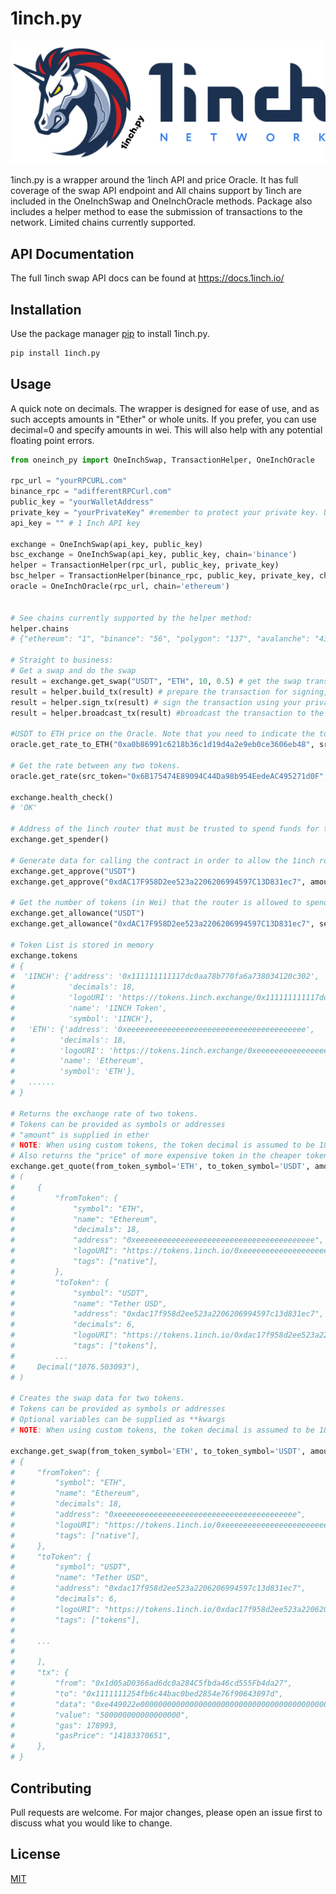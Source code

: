 
# 1inch.py

![1inch.py](https://raw.githubusercontent.com/RichardAtCT/1inch_wrapper/master/1inchpy.png)

1inch.py is a wrapper around the 1inch API and price Oracle. It has full coverage of the swap API endpoint and All chains support by 1inch are included in the OneInchSwap and OneInchOracle methods. 
Package also includes a helper method to ease the submission of transactions to the network. Limited chains currently supported. 

## API Documentation
The full 1inch swap API docs can be found at https://docs.1inch.io/
## Installation

Use the package manager [pip](https://pip.pypa.io/en/stable/) to install 1inch.py.

```bash
pip install 1inch.py
```

## Usage

A quick note on decimals. The wrapper is designed for ease of use, and as such accepts amounts in "Ether" or whole units. 
If you prefer, you can use decimal=0 and specify amounts in wei. This will also help with any potential floating point errors. 


```python
from oneinch_py import OneInchSwap, TransactionHelper, OneInchOracle

rpc_url = "yourRPCURL.com"
binance_rpc = "adifferentRPCurl.com"
public_key = "yourWalletAddress"
private_key = "yourPrivateKey" #remember to protect your private key. Using environmental variables is recommended. 
api_key = "" # 1 Inch API key

exchange = OneInchSwap(api_key, public_key)
bsc_exchange = OneInchSwap(api_key, public_key, chain='binance')
helper = TransactionHelper(rpc_url, public_key, private_key)
bsc_helper = TransactionHelper(binance_rpc, public_key, private_key, chain='binance')
oracle = OneInchOracle(rpc_url, chain='ethereum')


# See chains currently supported by the helper method:
helper.chains
# {"ethereum": "1", "binance": "56", "polygon": "137", "avalanche": "43114"}

# Straight to business:
# Get a swap and do the swap
result = exchange.get_swap("USDT", "ETH", 10, 0.5) # get the swap transaction
result = helper.build_tx(result) # prepare the transaction for signing, gas price defaults to fast.
result = helper.sign_tx(result) # sign the transaction using your private key
result = helper.broadcast_tx(result) #broadcast the transaction to the network and wait for the receipt. 

#USDT to ETH price on the Oracle. Note that you need to indicate the token decimal if it is anything other than 18.
oracle.get_rate_to_ETH("0xa0b86991c6218b36c1d19d4a2e9eb0ce3606eb48", src_token_decimal=6)

# Get the rate between any two tokens.
oracle.get_rate(src_token="0x6B175474E89094C44Da98b954EedeAC495271d0F", dst_token="0x111111111117dC0aa78b770fA6A738034120C302")

exchange.health_check()
# 'OK'

# Address of the 1inch router that must be trusted to spend funds for the swap
exchange.get_spender()

# Generate data for calling the contract in order to allow the 1inch router to spend funds. Token symbol or address is required. If optional "amount" variable is not supplied (in ether), unlimited allowance is granted.
exchange.get_approve("USDT")
exchange.get_approve("0xdAC17F958D2ee523a2206206994597C13D831ec7", amount=100)

# Get the number of tokens (in Wei) that the router is allowed to spend. Option "send address" variable. If not supplied uses address supplied when Initialization the exchange object. 
exchange.get_allowance("USDT")
exchange.get_allowance("0xdAC17F958D2ee523a2206206994597C13D831ec7", send_address="0x12345")

# Token List is stored in memory
exchange.tokens
# {
#  '1INCH': {'address': '0x111111111117dc0aa78b770fa6a738034120c302',
#            'decimals': 18,
#            'logoURI': 'https://tokens.1inch.exchange/0x111111111117dc0aa78b770fa6a738034120c302.png',
#            'name': '1INCH Token',
#            'symbol': '1INCH'},
#   'ETH': {'address': '0xeeeeeeeeeeeeeeeeeeeeeeeeeeeeeeeeeeeeeeee',
#          'decimals': 18,
#          'logoURI': 'https://tokens.1inch.exchange/0xeeeeeeeeeeeeeeeeeeeeeeeeeeeeeeeeeeeeeeee.png',
#          'name': 'Ethereum',
#          'symbol': 'ETH'},
#   ......
# }

# Returns the exchange rate of two tokens. 
# Tokens can be provided as symbols or addresses
# "amount" is supplied in ether
# NOTE: When using custom tokens, the token decimal is assumed to be 18. If your custom token has a different decimal - please manually pass it to the function (decimal=x)
# Also returns the "price" of more expensive token in the cheaper tokens. Optional variables can be supplied as **kwargs
exchange.get_quote(from_token_symbol='ETH', to_token_symbol='USDT', amount=1)
# (
#     {
#         "fromToken": {
#             "symbol": "ETH",
#             "name": "Ethereum",
#             "decimals": 18,
#             "address": "0xeeeeeeeeeeeeeeeeeeeeeeeeeeeeeeeeeeeeeeee",
#             "logoURI": "https://tokens.1inch.io/0xeeeeeeeeeeeeeeeeeeeeeeeeeeeeeeeeeeeeeeee.png",
#             "tags": ["native"],
#         },
#         "toToken": {
#             "symbol": "USDT",
#             "name": "Tether USD",
#             "address": "0xdac17f958d2ee523a2206206994597c13d831ec7",
#             "decimals": 6,
#             "logoURI": "https://tokens.1inch.io/0xdac17f958d2ee523a2206206994597c13d831ec7.png",
#             "tags": ["tokens"],
#         ...
#     Decimal("1076.503093"),
# )

# Creates the swap data for two tokens.
# Tokens can be provided as symbols or addresses
# Optional variables can be supplied as **kwargs
# NOTE: When using custom tokens, the token decimal is assumed to be 18. If your custom token has a different decimal - please manually pass it to the function (decimal=x)

exchange.get_swap(from_token_symbol='ETH', to_token_symbol='USDT', amount=1, slippage=0.5)
# {
#     "fromToken": {
#         "symbol": "ETH",
#         "name": "Ethereum",
#         "decimals": 18,
#         "address": "0xeeeeeeeeeeeeeeeeeeeeeeeeeeeeeeeeeeeeeeee",
#         "logoURI": "https://tokens.1inch.io/0xeeeeeeeeeeeeeeeeeeeeeeeeeeeeeeeeeeeeeeee.png",
#         "tags": ["native"],
#     },
#     "toToken": {
#         "symbol": "USDT",
#         "name": "Tether USD",
#         "address": "0xdac17f958d2ee523a2206206994597c13d831ec7",
#         "decimals": 6,
#         "logoURI": "https://tokens.1inch.io/0xdac17f958d2ee523a2206206994597c13d831ec7.png",
#         "tags": ["tokens"],
#
#     ...
#
#     ],
#     "tx": {
#         "from": "0x1d05aD0366ad6dc0a284C5fbda46cd555Fb4da27",
#         "to": "0x1111111254fb6c44bac0bed2854e76f90643097d",
#         "data": "0xe449022e00000000000000000000000000000000000000000000000006f05b59d3b20000000000000000000000000000000000000000000000000000000000001fed825a0000000000000000000000000000000000000000000000000000000000000060000000000000000000000000000000000000000000000000000000000000000140000000000000000000000011b815efb8f581194ae79006d24e0d814b7697f6cfee7c08",
#         "value": "500000000000000000",
#         "gas": 178993,
#         "gasPrice": "14183370651",
#     },
# }


```

## Contributing
Pull requests are welcome. For major changes, please open an issue first to discuss what you would like to change.


## License
[MIT](https://choosealicense.com/licenses/mit/)
